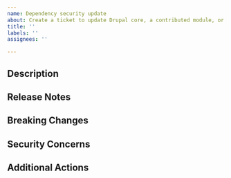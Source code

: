 ```yaml
---
name: Dependency security update
about: Create a ticket to update Drupal core, a contributed module, or another dependency.
title: ''
labels: ''
assignees: ''

---
```

<!-- Please apply all relevant labels including those to specify which sites
are affected. -->

## Description

<!-- Provide documentation for the release that we should be updating to. -->
<!-- [Link to release](https://link_to_releases) -->

## Release Notes

<!-- Link to release notes for the new version. -->

## Breaking Changes

<!-- Denote any breaking changes from the release notes. -->

## Security Concerns

<!-- Denote any security concerns or additional security steps. -->

## Additional Actions

<!-- Denote additional actions that need to be taken our tested with this
release. -->
